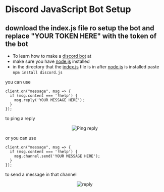 # Discord JavaScript Bot Setup

## download the index.js file ro setup the bot and replace "YOUR TOKEN HERE" with the token of the bot

- To learn how to make a [discord bot](https://www.discordbotsetup.tk/) at
- make sure you have [node.js](https://nodejs.org/en/) installed
- in the directory that the [index.js](index.js) file is in after [node.js](https://nodejs.org/en/) is installed paste `npm install discord.js`


you can use 
```
client.on("message", msg => {
  if (msg.content === '!help') {
    msg.reply('YOUR MESSAGE HERE');
  }
});
```
to ping a reply

<p align="center">
  <img alt="Ping reply" src="https://i.imgur.com/VorQaih.png">
</p>

or
you can use 
```
client.on("message", msg => {
  if (msg.content === '!help') {
    msg.channel.send('YOUR MESSAGE HERE');
  }
});
```
to send a message in that channel

<p align="center">
  <img alt="reply" src="https://i.imgur.com/68oPmiC.png">
</p>


